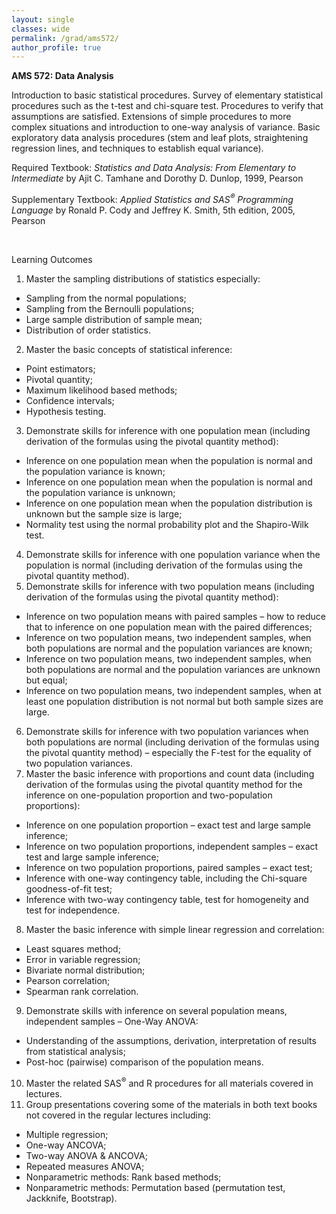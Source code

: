 ```yaml
---
layout: single
classes: wide
permalink: /grad/ams572/
author_profile: true
---
```


**AMS 572: Data Analysis**

Introduction to basic statistical procedures. Survey of elementary statistical procedures such as the t-test and chi-square test. Procedures to verify that assumptions are satisfied. Extensions of simple procedures to more complex situations and introduction to one-way analysis of variance. Basic exploratory data analysis procedures (stem and leaf plots, straightening regression lines, and techniques to establish equal variance). 

Required Textbook: *Statistics and Data Analysis: From Elementary to Intermediate* by Ajit C. Tamhane and Dorothy D. Dunlop, 1999, Pearson

Supplementary Textbook: *Applied Statistics and SAS<sup>&reg;</sup> Programming Language* by Ronald P. Cody and Jeffrey K. Smith, 5th edition, 2005, Pearson
 
<br/>

Learning Outcomes

1. Master the sampling distributions of statistics especially:
  - Sampling from the normal populations;
  - Sampling from the Bernoulli populations;
  - Large sample distribution of sample mean;
  - Distribution of order statistics.
2. Master the basic concepts of statistical inference:
  - Point estimators;
  - Pivotal quantity;
  - Maximum likelihood based methods;
  - Confidence intervals;
  - Hypothesis testing.
3. Demonstrate skills for inference with one population mean (including derivation of the formulas using the pivotal quantity method):
  - Inference on one population mean when the population is normal and the population variance is known;
  - Inference on one population mean when the population is normal and the population variance is unknown;
  - Inference on one population mean when the population distribution is unknown but the sample size is large;
  - Normality test using the normal probability plot and the Shapiro-Wilk test.
4. Demonstrate skills for inference with one population variance when the population is normal (including derivation of the formulas using the pivotal quantity method).
5. Demonstrate skills for inference with two population means (including derivation of the formulas using the pivotal quantity method):
  - Inference on two population means with paired samples – how to reduce that to inference on one population mean with the paired differences;
  - Inference on two population means, two independent samples, when both populations are normal and the population variances are known;
  - Inference on two population means, two independent samples, when both populations are normal and the population variances are unknown but equal;
  - Inference on two population means, two independent samples, when at least one population distribution is not normal but both sample sizes are large.
6. Demonstrate skills for inference with two population variances when both populations are normal (including derivation of the formulas using the pivotal quantity method) – especially the F-test for the equality of two population variances.
7. Master the basic inference with proportions and count data (including derivation of the formulas using the pivotal quantity method for the inference on one-population proportion and two-population proportions):
  - Inference on one population proportion – exact test and large sample inference;
  - Inference on two population proportions, independent samples – exact test and large sample inference;
  - Inference on two population proportions, paired samples – exact test;
  - Inference with one-way contingency table, including the Chi-square goodness-of-fit test;
  - Inference with two-way contingency table, test for homogeneity and test for independence.
8. Master the basic inference with simple linear regression and correlation:
  - Least squares method;
  - Error in variable regression;
  - Bivariate normal distribution;
  - Pearson correlation;
  - Spearman rank correlation.
9. Demonstrate skills with inference on several population means, independent samples – One-Way ANOVA:
  - Understanding of the assumptions, derivation, interpretation of results from statistical analysis;
  - Post-hoc (pairwise) comparison of the population means.
10. Master the related SAS<sup>&reg;</sup> and R procedures for all materials covered in lectures.
11. Group presentations covering some of the materials in both text books not covered in the regular lectures including: 
  - Multiple regression;
  - One-way ANCOVA;
  - Two-way ANOVA & ANCOVA;
  - Repeated measures ANOVA;
  - Nonparametric methods: Rank based methods;
  - Nonparametric methods: Permutation based (permutation test, Jackknife, Bootstrap).
